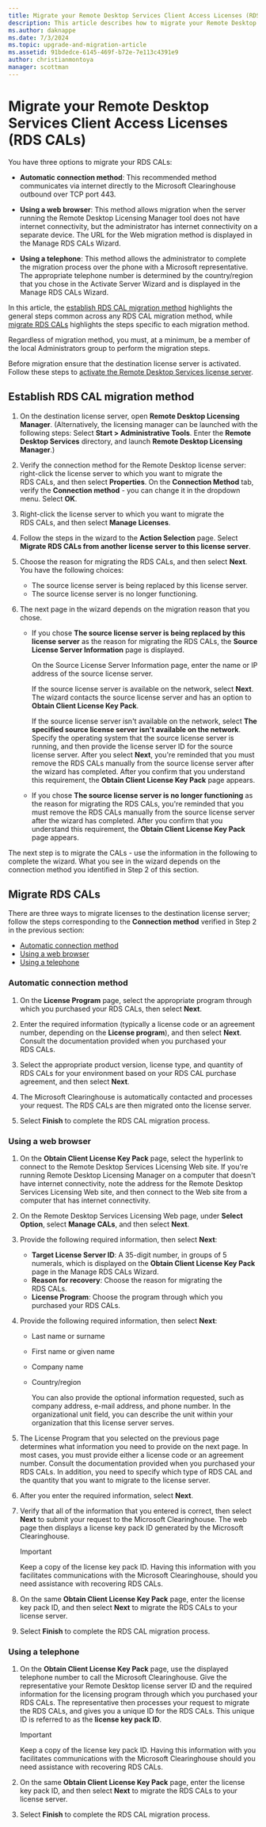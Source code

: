 ```yaml
---
title: Migrate your Remote Desktop Services Client Access Licenses (RDS CALs)
description: This article describes how to migrate your Remote Desktop Services Client Access Licenses to a new Windows Server license servers.
ms.author: daknappe
ms.date: 7/3/2024
ms.topic: upgrade-and-migration-article
ms.assetid: 91bdedce-6145-469f-b72e-7e113c4391e9
author: christianmontoya
manager: scottman
---
```

# Migrate your Remote Desktop Services Client Access Licenses (RDS CALs)

You have three options to migrate your RDS CALs:

- **Automatic connection method**: This recommended method communicates via internet directly to the Microsoft Clearinghouse outbound over TCP port 443.

- **Using a web browser**: This method allows migration when the server running the Remote Desktop Licensing Manager tool does not have internet connectivity, but the administrator has internet connectivity on a separate device. The URL for the Web migration method is displayed in the Manage RDS CALs Wizard.

- **Using a telephone**: This method allows the administrator to complete the migration process over the phone with a Microsoft representative. The appropriate telephone number is determined by the country/region that you chose in the Activate Server Wizard and is displayed in the Manage RDS CALs Wizard.

In this article, the [establish RDS CAL migration method](#establish-rds-cal-migration-method) highlights the general steps common across any RDS CAL migration method, while [migrate RDS CALs](#migrate-rds-cals) highlights the steps specific to each migration method.

Regardless of migration method, you must, at a minimum, be a member of the local Administrators group to perform the migration steps.

Before migration ensure that the destination license server is activated. Follow these steps to [activate the Remote Desktop Services license server](/windows-server/remote/remote-desktop-services/rds-activate-license-server).

## Establish RDS CAL migration method

1. On the destination license server, open **Remote Desktop Licensing Manager**. (Alternatively, the licensing manager can be launched with the following steps: Select **Start > Administrative Tools**. Enter the **Remote Desktop Services** directory, and launch **Remote Desktop Licensing Manager**.)

1. Verify the connection method for the Remote Desktop license server: right-click the license server to which you want to migrate the RDS CALs, and then select **Properties**. On the **Connection Method** tab, verify the **Connection method** - you can change it in the dropdown menu. Select **OK**.

1. Right-click the license server to which you want to migrate the RDS CALs, and then select **Manage Licenses**.

1. Follow the steps in the wizard to the **Action Selection** page. Select **Migrate RDS CALs from another license server to this license server**.

1. Choose the reason for migrating the RDS CALs, and then select **Next**. You have the following choices:
    - The source license server is being replaced by this license server.
    - The source license server is no longer functioning.
1. The next page in the wizard depends on the migration reason that you chose.
    - If you chose **The source license server is being replaced by this license server** as the reason for migrating the RDS CALs, the **Source License Server Information** page is displayed.

       On the Source License Server Information page, enter the name or IP address of the source license server.

       If the source license server is available on the network, select **Next**. The wizard contacts the source license server and has an option to **Obtain Client License Key Pack**.

       If the source license server isn't available on the network, select **The specified source license server isn't available on the network**. Specify the operating system that the source license server is running, and then provide the license server ID for the source license server. After you select **Next**, you're reminded that you must remove the RDS CALs manually from the source license server after the wizard has completed. After you confirm that you understand this requirement, the **Obtain Client License Key Pack** page appears.

    - If you chose **The source license server is no longer functioning** as the reason for migrating the RDS CALs, you're reminded that you must remove the RDS CALs manually from the source license server after the wizard has completed. After you confirm that you understand this requirement, the **Obtain Client License Key Pack** page appears.

The next step is to migrate the CALs - use the information in the following to complete the wizard. What you see in the wizard depends on the connection method you identified in Step 2 of this section.

## Migrate RDS CALs

There are three ways to migrate licenses to the destination license server; follow the steps corresponding to the **Connection method** verified in Step 2 in the previous section:

  - [Automatic connection method](#automatic-connection-method)
  - [Using a web browser](#using-a-web-browser)
  - [Using a telephone](#using-a-telephone)

### Automatic connection method

1. On the **License Program** page, select the appropriate program through which you purchased your RDS CALs, then select **Next**.

1. Enter the required information (typically a license code or an agreement number, depending on the **License program**), and then select **Next**. Consult the documentation provided when you purchased your RDS CALs.

1. Select the appropriate product version, license type, and quantity of RDS CALs for your environment based on your RDS CAL purchase agreement, and then select **Next**.

1. The Microsoft Clearinghouse is automatically contacted and processes your request. The RDS CALs are then migrated onto the license server.

1. Select **Finish** to complete the RDS CAL migration process.

### Using a web browser

1. On the **Obtain Client License Key Pack** page, select the hyperlink to connect to the Remote Desktop Services Licensing Web site. If you're running Remote Desktop Licensing Manager on a computer that doesn't have internet connectivity, note the address for the Remote Desktop Services Licensing Web site, and then connect to the Web site from a computer that has internet connectivity.

1. On the Remote Desktop Services Licensing Web page, under **Select Option**, select **Manage CALs**, and then select **Next**.

1. Provide the following required information, then select **Next**:
    - **Target License Server ID**: A 35-digit number, in groups of 5 numerals, which is displayed on the **Obtain Client License Key Pack** page in the Manage RDS CALs Wizard.
    - **Reason for recovery**: Choose the reason for migrating the RDS CALs.
    - **License Program**: Choose the program through which you purchased your RDS CALs.

1. Provide the following required information, then select **Next**:
   - Last name or surname
   - First name or given name
   - Company name
   - Country/region

     You can also provide the optional information requested, such as company address, e-mail address, and phone number. In the organizational unit field, you can describe the unit within your organization that this license server serves.

1. The License Program that you selected on the previous page determines what information you need to provide on the next page. In most cases, you must provide either a license code or an agreement number. Consult the documentation provided when you purchased your RDS CALs. In addition, you need to specify which type of RDS CAL and the quantity that you want to migrate to the license server.

1. After you enter the required information, select **Next**.

1. Verify that all of the information that you entered is correct, then select **Next** to submit your request to the Microsoft Clearinghouse. The web page then displays a license key pack ID generated by the Microsoft Clearinghouse.

   > [!IMPORTANT]
   > Keep a copy of the license key pack ID. Having this information with you facilitates communications with the Microsoft Clearinghouse, should you need assistance with recovering RDS CALs.

1. On the same **Obtain Client License Key Pack** page, enter the license key pack ID, and then select **Next** to migrate the RDS CALs to your license server.

1. Select **Finish** to complete the RDS CAL migration process.

### Using a telephone

1. On the **Obtain Client License Key Pack** page, use the displayed telephone number to call the Microsoft Clearinghouse. Give the representative your Remote Desktop license server ID and the required information for the licensing program through which you purchased your RDS CALs. The representative then processes your request to migrate the RDS CALs, and gives you a unique ID for the RDS CALs. This unique ID is referred to as the **license key pack ID**.

   > [!IMPORTANT]
   > Keep a copy of the license key pack ID. Having this information with you facilitates communications with the Microsoft Clearinghouse should you need assistance with recovering RDS CALs.

1. On the same **Obtain Client License Key Pack** page, enter the license key pack ID, and then select **Next** to migrate the RDS CALs to your license server.
1. Select **Finish** to complete the RDS CAL migration process.
